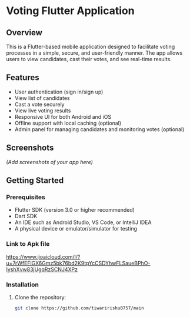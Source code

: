 # Voting Flutter Application

## Overview
This is a Flutter-based mobile application designed to facilitate voting processes in a simple, secure, and user-friendly manner. The app allows users to view candidates, cast their votes, and see real-time results.

## Features
- User authentication (sign in/sign up)
- View list of candidates
- Cast a vote securely
- View live voting results
- Responsive UI for both Android and iOS
- Offline support with local caching (optional)
- Admin panel for managing candidates and monitoring votes (optional)

## Screenshots
*(Add screenshots of your app here)*

## Getting Started

### Prerequisites
- Flutter SDK (version 3.0 or higher recommended)
- Dart SDK
- An IDE such as Android Studio, VS Code, or IntelliJ IDEA
- A physical device or emulator/simulator for testing
### Link to Apk file
https://www.jioaicloud.com/l/?u=7rWfEFlGX6Gmz5bk76bd2K9tpYcCSDYhwFLSaueBPhO-IyshXvw83jUgqRzSCNJ4XPz
### Installation

1. Clone the repository:
   ```bash
   git clone https://github.com/tiwaririshu8757/main
